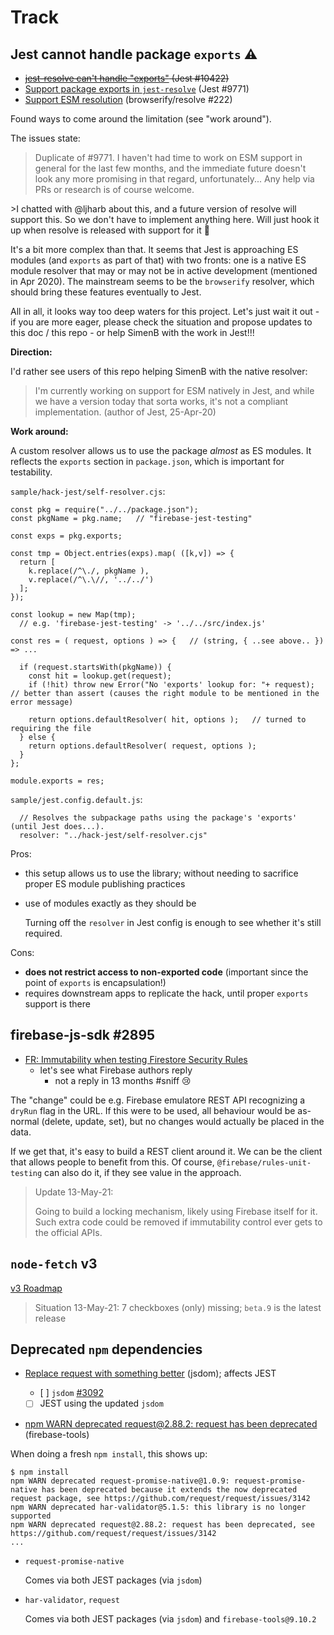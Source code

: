 # Track

## Jest cannot handle package `exports` ⚠️

- <strike>[jest-resolve can't handle "exports"](https://github.com/facebook/jest/issues/10422) (Jest #10422)</strike>
- [Support package exports in `jest-resolve`](https://github.com/facebook/jest/issues/9771) (Jest #9771)
- [Support ESM resolution](https://github.com/browserify/resolve/issues/222) (browserify/resolve #222)

Found ways to come around the limitation (see "work around").

The issues state:

>Duplicate of #9771. I haven't had time to work on ESM support in general for the last few months, and the immediate future doesn't look any more promising in that regard, unfortunately... Any help via PRs or research is of course welcome.

<p></p>
>I chatted with @ljharb about this, and a future version of resolve will support this. So we don't have to implement anything here. Will just hook it up when resolve is released with support for it 🎉

It's a bit more complex than that. It seems that Jest is approaching ES modules (and `exports` as part of that) with two fronts: one is a native ES module resolver that may or may not be in active development (mentioned in Apr 2020). The mainstream seems to be the `browserify` resolver, which should bring these features eventually to Jest.

All in all, it looks way too deep waters for this project. Let's just wait it out - if you are more eager, please check the situation and propose updates to this doc / this repo - or help SimenB with the work in Jest!!!

**Direction:**

I'd rather see users of this repo helping SimenB with the native resolver:

>I'm currently working on support for ESM natively in Jest, and while we have a version today that sorta works, it's not a compliant implementation. (author of Jest, 25-Apr-20)

**Work around:**

A custom resolver allows us to use the package *almost* as ES modules. It reflects the `exports` section in `package.json`, which is important for testability.

`sample/hack-jest/self-resolver.cjs`:

```
const pkg = require("../../package.json");
const pkgName = pkg.name;   // "firebase-jest-testing"

const exps = pkg.exports;

const tmp = Object.entries(exps).map( ([k,v]) => {
  return [
    k.replace(/^\./, pkgName ),
    v.replace(/^\.\//, '../../')
  ];
});

const lookup = new Map(tmp);
  // e.g. 'firebase-jest-testing' -> '../../src/index.js'

const res = ( request, options ) => {   // (string, { ..see above.. }) => ...

  if (request.startsWith(pkgName)) {
    const hit = lookup.get(request);
    if (!hit) throw new Error("No 'exports' lookup for: "+ request);    // better than assert (causes the right module to be mentioned in the error message)

    return options.defaultResolver( hit, options );   // turned to requiring the file
  } else {
    return options.defaultResolver( request, options );
  }
};

module.exports = res;
```

`sample/jest.config.default.js`:

```
  // Resolves the subpackage paths using the package's 'exports' (until Jest does...).
  resolver: "../hack-jest/self-resolver.cjs"
```

Pros:

- this setup allows us to use the library; without needing to sacrifice proper ES module publishing practices
- use of modules exactly as they should be

   Turning off the `resolver` in Jest config is enough to see whether it's still required.

Cons:

- **does not restrict access to non-exported code** (important since the point of `exports` is encapsulation!)
- requires downstream apps to replicate the hack, until proper `exports` support is there


## firebase-js-sdk #2895

- [FR: Immutability when testing Firestore Security Rules](https://github.com/firebase/firebase-js-sdk/issues/2895) 
   - let's see what Firebase authors reply
		- not a reply in 13 <!--was: 4--> months #sniff 😢

The "change" could be e.g. Firebase emulatore REST API recognizing a `dryRun` flag in the URL. If this were to be used, all behaviour would be as-normal (delete, update, set), but no changes would actually be placed in the data.

If we get that, it's easy to build a REST client around it. We can be the client that allows people to benefit from this. Of course, `@firebase/rules-unit-testing` can also do it, if they see value in the approach.

>Update 13-May-21: 
>
>Going to build a locking mechanism, likely using Firebase itself for it. Such extra code could be removed if immutability control ever gets to the official APIs.

<!-- disabled (merged)
## Jest #10325

- [chore: convert jest-runtime to ESM](https://github.com/facebook/jest/pull/10325)

This may or may not mean that we can use more ESM, once Jest 27 is out. 🤞
-->

## `node-fetch` v3

[v3 Roadmap](https://github.com/node-fetch/node-fetch/issues/668)

>Situation 13-May-21: 7 checkboxes (only) missing; `beta.9` is the latest release


## Deprecated `npm` dependencies

- [Replace request with something better](https://github.com/jsdom/jsdom/issues/2792) (jsdom); affects JEST

   - [ ] `jsdom` [#3092](https://github.com/jsdom/jsdom/pull/3092) <!-- seems to be closing in... 13-May-21 -->
   - [ ] JEST using the updated `jsdom`

- [npm WARN deprecated request@2.88.2: request has been deprecated](https://github.com/firebase/firebase-tools/issues/2215) (firebase-tools)

When doing a fresh `npm install`, this shows up:

```
$ npm install
npm WARN deprecated request-promise-native@1.0.9: request-promise-native has been deprecated because it extends the now deprecated request package, see https://github.com/request/request/issues/3142
npm WARN deprecated har-validator@5.1.5: this library is no longer supported
npm WARN deprecated request@2.88.2: request has been deprecated, see https://github.com/request/request/issues/3142
...
```

- `request-promise-native`

  Comes via both JEST packages (via `jsdom`)
- `har-validator`, `request`

  Comes via both JEST packages (via `jsdom`) and `firebase-tools@9.10.2`

